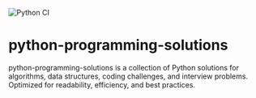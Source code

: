 ![Python CI](https://github.com/kanagarajnn/python-programming-solutions/actions/workflows/ci.yml/badge.svg)


# python-programming-solutions
python-programming-solutions is a collection of Python solutions for algorithms, data structures, coding challenges, and interview problems. Optimized for readability, efficiency, and best practices.
